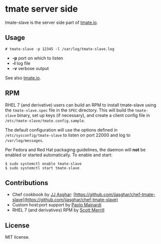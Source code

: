 tmate server side
==================

tmate-slave is the server side part of [tmate.io](http://tmate.io/).

Usage
-----
```shell
# tmate-slave -p 12345 -l /var/log/tmate-slave.log
```

* **-p** port on which to listen
* **-l** log file
* **-v** verbose output

See also [tmate.io](http://tmate.io/).

RPM
---
RHEL 7 (and derivative) users can build an RPM to install tmate-slave using the `tmate-slave.spec` file in the `SPEC` directory.  This will build the `tmate-slave` binary, set up keys (if necessary), and create a client config file in `/etc/tmate-slave/tmate.config.sample`.

The default configuration will use the options defined in `/etc/sysconfig/tmate-slave` to listen on port 22000 and log to `/var/log/messages`.

Per Fedora and Red Hat packaging guidelines, the daemon will **not** be enabled or started automatically.  To enable and start:
```shell
$ sudo systemctl enable tmate-slave
$ sudo systemctl start tmate-slave
```

Contributions
-------------

* Chef cookbook by [JJ Asghar](https://github.com/jjasghar): [https://github.com/jjasghar/chef-tmate-slave](https://github.com/jjasghar/chef-tmate-slave)
* Custom host:port support by [Paolo Mainardi](https://github.com/paolomainardi)
* RHEL 7 (and derivatives) RPM by [Scott Merrill](https://github.com/skpy)

License
--------

MIT license.
